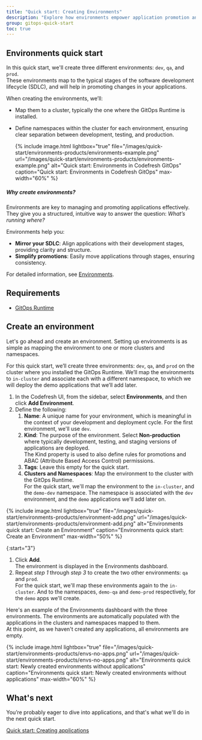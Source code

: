 ```yaml
---
title: "Quick start: Creating Environments"
description: "Explore how environments empower application promotion and deployment"
group: gitops-quick-start
toc: true
---
```



## Environments quick start
In this quick start, we'll create three different environments: `dev`, `qa`, and `prod`.  
These environments map to the typical stages of the software development lifecycle (SDLC), and will help in promoting changes in your applications. 

When creating the environments, we’ll:
* Map them to a cluster, typically the one where the GitOps Runtime is installed. 
* Define namespaces within the cluster for each environment, ensuring clear separation between development, testing, and production.


  {% include 
	image.html 
	lightbox="true" 
	file="/images/quick-start/environments-products/environments-example.png" 
	url="/images/quick-start/environments-products/environments-example.png" 
	alt="Quick start: Environments in Codefresh GitOps"
	caption="Quick start: Environments in Codefresh GitOps"
  max-width="60%" 
%} 

##### Why create environments? 

Environments are key to managing and promoting applications effectively.  
They give you a structured, intuitive way to answer the question: _What’s running where?_

Environments help you:
* **Mirror your SDLC**: Align applications with their development stages, providing clarity and structure.
* **Simplify promotions**: Easily move applications through stages, ensuring consistency.

For detailed information, see [Environments]({{site.baseurl}}/docs/dashboards/gitops-environments/).


## Requirements
* [GitOps Runtime]({{site.baseurl}}/docs/quick-start/gitops-quick-start/runtime/)

 

## Create an environment
Let's go ahead and create an environment. Setting up environments is as simple as mapping the environment to one or more clusters and namespaces.

For this quick start, we’ll create three environments: `dev`, `qa`, and `prod` on the cluster where you installed the GitOps Runtime.
We’ll map the environments to `in-cluster` and associate each with a different namespace, to which we will deploy the demo applications that we’ll add later.


1. In the Codefresh UI, from the sidebar, select **Environments**, and then click **Add Environment**.
1. Define the following:
    1. **Name**: A unique name for your environment, which is meaningful in the context of your development and deployment cycle. 
	  For the first environment, we'll use `dev`.
    1. **Kind**: The purpose of the environment. Select **Non-production** where typically development, testing, and staging versions of applications are deployed.  
	  The Kind property is used to also define rules for promotions and ABAC (Attribute Based Access Control) permissions.
    1. **Tags**: Leave this empty for the quick start.
    1. **Clusters and Namespaces**: Map the environment to the cluster with the GitOps Runtime.  
        For the quick start, we'll map the environment to the `in-cluster`, and the `demo-dev` namespace. The namespace is associated with the `dev` environment, and the `demo` applications we'll add later on.

{% include 
	image.html 
	lightbox="true" 
	file="/images/quick-start/environments-products/environment-add.png" 
	url="/images/quick-start/environments-products/environment-add.png" 
	alt="Environments quick start: Create an Environment" 
	caption="Environments quick start: Create an Environment"
  max-width="50%" 
%} 

{:start="3"}  
1. Click **Add**.  
  The environment is displayed in the Environments dashboard. 
1. Repeat _step 1_ through _step 3_ to create the two other environments: `qa` and `prod`.  
  For the quick start, we'll map these environments again to the `in-cluster`. And to the namespaces, `demo-qa` and `demo-prod` respectively, for the `demo` apps we'll create. 

Here's an example of the Environments dashboard with the three environments.
The environments are automatically populated with the applications in the clusters and namespaces mapped to them.  
At this point, as we haven't created any applications, all environments are empty.

{% include 
	image.html 
	lightbox="true" 
	file="/images/quick-start/environments-products/envs-no-apps.png" 
	url="/images/quick-start/environments-products/envs-no-apps.png" 
	alt="Environments quick start: Newly created environments without applications" 
	caption="Environments quick start: Newly created environments without applications"
  max-width="60%" 
%} 

## What's next
You’re probably eager to dive into applications, and that's what we'll do in the next quick start. 

[Quick start: Creating applications]({{site.baseurl}}/docs/gitops-quick-start/create-app-ui/)